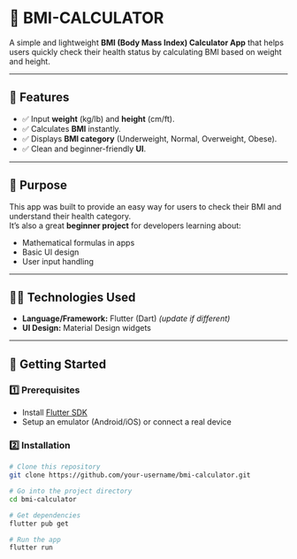 # 🧮 BMI-CALCULATOR

A simple and lightweight **BMI (Body Mass Index) Calculator App** that helps users quickly check their health status by calculating BMI based on weight and height.

---

## 📌 Features
- ✅ Input **weight** (kg/lb) and **height** (cm/ft).  
- ✅ Calculates **BMI** instantly.  
- ✅ Displays **BMI category** (Underweight, Normal, Overweight, Obese).  
- ✅ Clean and beginner-friendly **UI**.  

---

## 🎯 Purpose
This app was built to provide an easy way for users to check their BMI and understand their health category.  
It’s also a great **beginner project** for developers learning about:
- Mathematical formulas in apps  
- Basic UI design  
- User input handling  

---

## 🧑‍💻 Technologies Used
- **Language/Framework:** Flutter (Dart) *(update if different)*  
- **UI Design:** Material Design widgets  

---

## 🚀 Getting Started

### 1️⃣ Prerequisites
- Install [Flutter SDK](https://docs.flutter.dev/get-started/install)  
- Setup an emulator (Android/iOS) or connect a real device  

### 2️⃣ Installation
```bash
# Clone this repository
git clone https://github.com/your-username/bmi-calculator.git

# Go into the project directory
cd bmi-calculator

# Get dependencies
flutter pub get

# Run the app
flutter run
